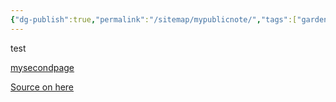 ```yaml
---
{"dg-publish":true,"permalink":"/sitemap/mypublicnote/","tags":["gardenEntry"]}
---
```


test

[mysecondpage](mysecondnote.md)

[Source on here](https://github.com/aronbodogai/digitalgarden)